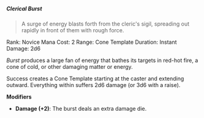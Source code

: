 ##### Clerical Burst
> A surge of energy blasts forth from the cleric's sigil, spreading out rapidly in front of them with rough force.

Rank: Novice
Mana Cost: 2
Range: Cone Template
Duration: Instant
Damage: 2d6

*Burst* produces a large fan of energy that bathes its targets in red-hot fire, a cone of cold, or other damaging matter or energy.

Success creates a Cone Template starting at the caster and extending outward. Everything within suffers 2d6 damage (or 3d6 with a raise).

**Modifiers**
- **Damage (+2)**: The burst deals an extra damage die.